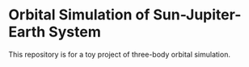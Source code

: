 # Orbital Simulation of Sun-Jupiter-Earth System
This repository is for a toy project of three-body orbital simulation.

